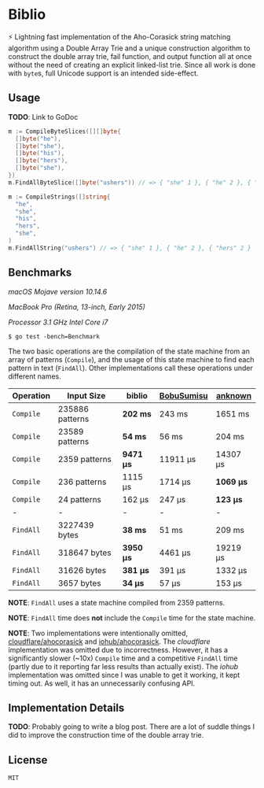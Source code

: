 # Biblio

:zap: Lightning fast implementation of the Aho-Corasick string matching algorithm using a Double Array Trie and a unique construction algorithm to construct the double array trie, fail function, and output function all at once without the need of creating an explicit linked-list trie. Since all work is done with `byte`s, full Unicode support is an intended side-effect.

## Usage

**TODO**: Link to GoDoc

```go
m := CompileByteSlices([][]byte{
  []byte("he"),
  []byte("she"),
  []byte("his"),
  []byte("hers"),
  []byte("she"),
})
m.FindAllByteSlice([]byte("ushers")) // => { "she" 1 }, { "he" 2 }, { "hers" 2 }

m := CompileStrings([]string{
  "he",
  "she",
  "his",
  "hers",
  "she",
)
m.FindAllString("ushers") // => { "she" 1 }, { "he" 2 }, { "hers" 2 }
```

## Benchmarks

*macOS Mojave version 10.14.6*

*MacBook Pro (Retina, 13-inch, Early 2015)*

*Processor 3.1 GHz Intel Core i7*


```
$ go test -bench=Benchmark
```

The two basic operations are the compilation of the state machine from an array of patterns (`Compile`), and the usage of this state machine to find each pattern in text (`FindAll`). Other implementations call these operations under different names.

| Operation | Input Size | biblio | [BobuSumisu](https://github.com/BobuSumisu/aho-corasick) | [anknown](https://github.com/anknown/ahocorasick) |
| - | - | - | - | - |
| `Compile` | 235886 patterns | **202 ms** | 243 ms | 1651 ms |
| `Compile` | 23589 patterns  |  **54 ms** |  56 ms |  204 ms |
| `Compile` | 2359 patterns   |   **9471 µs** |  11911 µs |   14307 µs |
| `Compile` | 236 patterns    |   1115 µs |   1714 µs |    **1069 µs** |
| `Compile` | 24 patterns     |    162 µs |    247 µs |     **123 µs** |
| - | - | - | - | - |
| `FindAll` | 3227439 bytes | **38 ms** | 51 ms | 209 ms |
| `FindAll` | 318647 bytes  |  **3950 µs** |  4461 µs |  19219 µs |
| `FindAll` | 31626 bytes   |   **381 µs** |   391 µs |   1332 µs |
| `FindAll` | 3657 bytes    |    **34 µs** |    57 µs |    153 µs |

**NOTE**: `FindAll` uses a state machine compiled from 2359 patterns.

**NOTE**: `FindAll` time does **not** include the `Compile` time for the state machine.

**NOTE**: Two implementations were intentionally omitted, [cloudflare/ahocorasick](https://github.com/cloudflare/ahocorasick) and [iohub/ahocorasick](https://github.com/iohub/ahocorasick). The *cloudflare* implementation was omitted due to incorrectness. However, it has a significantly slower (~10x) `Compile` time and a competitive `FindAll` time (partly due to it reporting far less results than actually exist). The *iohub* implementation was omitted since I was unable to get it working, it kept timing out. As well, it has an unnecessarily confusing API.

## Implementation Details

**TODO**: Probably going to write a blog post. There are a lot of suddle things I did to improve the construction time of the double array trie.

## License

`MIT`
